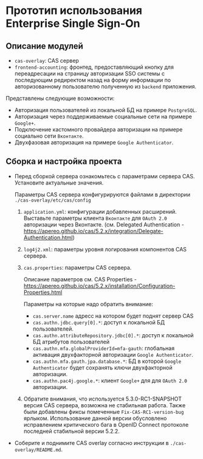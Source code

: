 Прототип использования Enterprise Single Sign-On
================================================ 

Описание модулей
-----------

* ``cas-overlay``: CAS сервер
* ``frontend-accounting``: фронтед, предоставляющий кнопку для переадресации на страницу авторизации SSO
системы с последующим редиректом назад на форму информации по авторизованному пользователю полученную из `backend`
приложения.

Представлены следующие возможности:

* Авторизация пользователей из локальной БД на примере ``PostgreSQL``.
* Авторизация через поддерживаемые социальные сети на примере ``Google+``.
* Подключение кастомного провайдера авторизации на примере социально сети ``Вконтакте``.
* Двухфазовая авторизация на примере ``Google Authenticator``.

Сборка и настройка проекта
-----------

* Перед сборкой сервера ознакомьтесь с параметрами сервера CAS. Установите актуальные значения.

    Параметры CAS сервера конфигурируются файлами в директории `./cas-overlay/etc/cas/config`
    
    1. `application.yml`: конфигурации добавленных расширений. Выставьте параметры клиента `Вконтакте`
    для `OAuth 2.0` авторизации через Вконтакте. (см. Delegated Authentication - https://apereo.github.io/cas/5.2.x/integration/Delegate-Authentication.html)
    
    2. `log4j2.xml`: параметры уровня логирования компонентов CAS сервера.
    
    3. `cas.properties`: параметры CAS сервера.
    
        Описание параметров см. CAS Properties - https://apereo.github.io/cas/5.2.x/installation/Configuration-Properties.html
        
        Параметры на которые надо обратить внимание:
        
        * `cas.server.name` адресс на котором будет поднят сервер CAS
        * `cas.authn.jdbc.query[0].*`: доступ к локальной БД пользователей.
        * `cas.authn.attributeRepository.jdbc[0].*`: доступ к локальной БД атрибутов пользователей
        * `cas.authn.mfa.globalProviderId=mfa-gauth`: глобальная активация двухфакторной авторизации `Google Authenticator`.
        * `cas.authn.mfa.gauth.jpa.database.*`: БД в которой `Google Authenticator` будет сохранять ключи двухфакторной авторизации.
        * `cas.authn.pac4j.google.*`: клиент `Google+` для для `OAuth 2.0` авторизации.
    
    4. Обратите внимания, что используется 5.3.0-RC1-SNAPSHOT версия CAS сервера, возможна не стабильная работа.
    Также были добавлены фиксы помеченные `Fix-CAS-RC1-version-bug` ярлыком.
    Использование данной версии обусловлено исправлением критического бага в OpenID Connect протоколе последней стабильной версии 5.2.2.
    

* Соберите и поднимите CAS overlay согласно инструкции в `./cas-overlay/README.md`.
